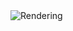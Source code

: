 <img src="https://github.com/mzuelch/CATs-Eurosynth/blob/main/Modules/MFOS/Eight%20Stage%20Phase%20Shifter/Documentation/Rendering.jpg" alt="Rendering">

